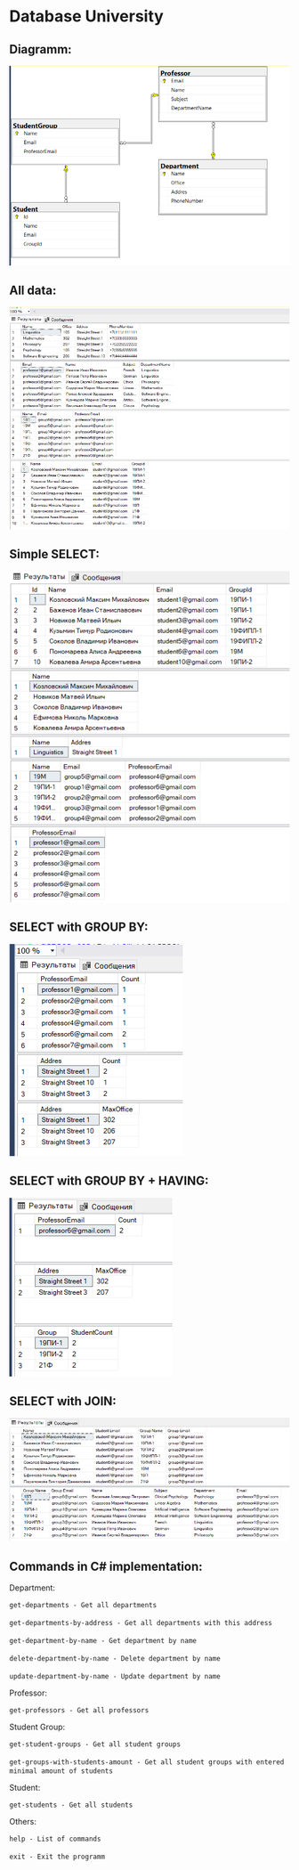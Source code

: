 # Database University

## Diagramm: 

![schema](https://github.com/KatrinLion14/SQLPractice/blob/main/Screenshots/%D0%A1%D0%BD%D0%B8%D0%BC%D0%BE%D0%BA%20%D1%8D%D0%BA%D1%80%D0%B0%D0%BD%D0%B0%20(379).png)

## All data:

![screen1](https://github.com/KatrinLion14/SQLPractice/blob/main/Screenshots/%D0%A1%D0%BD%D0%B8%D0%BC%D0%BE%D0%BA%20%D1%8D%D0%BA%D1%80%D0%B0%D0%BD%D0%B0%20(381).png)

## Simple SELECT:

![screen2](https://github.com/KatrinLion14/SQLPractice/blob/main/Screenshots/%D0%A1%D0%BD%D0%B8%D0%BC%D0%BE%D0%BA%20%D1%8D%D0%BA%D1%80%D0%B0%D0%BD%D0%B0%20(386).png)

## SELECT with GROUP BY:

![screen3](https://github.com/KatrinLion14/SQLPractice/blob/main/Screenshots/%D0%A1%D0%BD%D0%B8%D0%BC%D0%BE%D0%BA%20%D1%8D%D0%BA%D1%80%D0%B0%D0%BD%D0%B0%20(387).png)

## SELECT with GROUP BY + HAVING:

![screen4](https://github.com/KatrinLion14/SQLPractice/blob/main/Screenshots/%D0%A1%D0%BD%D0%B8%D0%BC%D0%BE%D0%BA%20%D1%8D%D0%BA%D1%80%D0%B0%D0%BD%D0%B0%20(388).png)

## SELECT with JOIN:

![screen5](https://github.com/KatrinLion14/SQLPractice/blob/main/Screenshots/%D0%A1%D0%BD%D0%B8%D0%BC%D0%BE%D0%BA%20%D1%8D%D0%BA%D1%80%D0%B0%D0%BD%D0%B0%20(389).png)

## Commands in C# implementation:

Department:
```    
get-departments - Get all departments
                
get-departments-by-address - Get all departments with this address
                
get-department-by-name - Get department by name
                
delete-department-by-name - Delete department by name

update-department-by-name - Update department by name
```
Professor:
```
get-professors - Get all professors
```
Student Group:
```
get-student-groups - Get all student groups

get-groups-with-students-amount - Get all student groups with entered minimal amount of students
```
Student:
```
get-students - Get all students
```
Others:
```
help - List of commands

exit - Exit the programm
```
